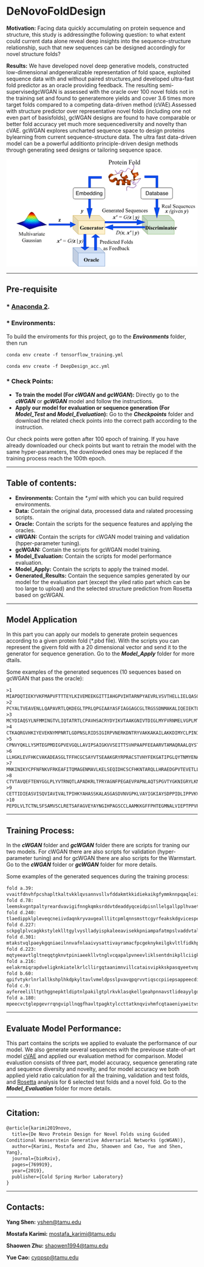 # DeNovoFoldDesign

**Motivation:** Facing data quickly accumulating on protein sequence and structure, this study is addressingthe following question: to what extent could current data alone reveal deep insights into the sequence-structure relationship, such that new sequences can be designed accordingly for novel structure folds?

**Results:** We have developed novel deep generative models,  constructed low-dimensional andgeneralizable representation of fold space, exploited sequence data with and without paired structures,and developed ultra-fast fold predictor as an oracle providing feedback. The resulting semi-supervisedgcWGAN is assessed with the oracle over 100 novel folds not in the training set and found to generatemore yields and cover 3.6 times more target folds compared to a competing data-driven method (cVAE).Assessed with structure predictor over representative novel folds (including one not even part of basisfolds), gcWGAN designs are found to have comparable or better fold accuracy yet much more sequencediversity and novelty than cVAE. gcWGAN explores uncharted sequence space to design proteins bylearning from current sequence-structure data. The ultra fast data-driven model can be a powerful additionto principle-driven design methods through generating seed designs or tailoring sequence space.

![Training-Process](/gcWGAN/Training-Process.png)

***

## Pre-requisite 
### * [Anaconda 2](https://www.anaconda.com/distribution/).
### * Environments:
To build the enviroments for this project, go to the ***Environments*** folder, then run
```
conda env create -f tensorflow_training.yml
```
```
conda env create -f DeepDesign_acc.yml
```
### * Check Points:
* **To train the model (For *cWGAN* and *gcWGAN*):** Directly go to the ***cWGAN*** or ***gcWGAN*** model and follow the instructions. 
* **Apply our model for evaluation or sequence generation (For *Model_Test* and *Model_Evaluation*):** Go to the ***Checkpoints*** folder and download the related check points into the correct path according to the instruction. 

Our check points were gotten after 100 epoch of training. If you have already downloaded our check points but want to retrain the model with the same hyper-parameters, the downlowded ones may be replaced if the training process reach the 100th epoch.

***

## Table of contents:
* **Environments:** Contain the *\*.yml* with which you can build required environments.
* **Data:** Contain the original data, processed data and ralated processing scripts.
* **Oracle:** Contain the scripts for the sequence features and applying the oracles.
* **cWGAN:** Contain the scripts for cWGAN model training and validation (hpper-parameter tuning).
* **gcWGAN:** Contain the scripts for gcWGAN model training.
* **Model_Evaluation:** Contain the scripts for model performance evaluation.
* **Model_Apply:** Contain the scripts to apply the trained model.
* **Generated_Results:** Contain the sequence samples generated by our model for the evaluation part (except the yiled ratio part which can be too large to upload) and the selected structure prediction from Rosetta based on gcWGAN.

***

## Model Application

In this part you can apply our models to generate protein sequences according to a given protein fold (\*.pbd file). With the scripts you can represent the givern fold with a 20 dimensional vector and send it to the generator for sequence generation. Go to the ***Model_Apply*** folder for more dtails.

Some examples of the generated sequences (10 sequences based on gcWGAN that pass the oracle):
```
>1
MIAPDQTIEKYVKFMAPVFTTTEYLKIVEMEEKGITTIAHGPVIHTARNPYAEVRLVSVTHELLIELQASGFLNISKTICLFETGIDENKEVLIDKDDYKEEPLLVDLFLEMEGPMDGQEIMTKLVRVPVMGQSLKPYAVKKAGVIKSAKHVG
>2
PCYALTVEAVENLLQAPAVRTLQKDEGLTPRLQPGIAAYASFIAGGAGCGLTRGSSDNMAKALIQEIEKTLRAVELTPATVQILVNNNEVKLPEKEKPNAIAKGILTVNLISKMDEFTKLVLVGENYTAILIDHIAKHKVGPV
>3
MCYDIAQSYLNFMMINGTVLIQTATRTLCPAVHSACRYDYIKVTAAKGNIVTDIGLMYFVRNMELVGPLMTATVAISKSIYTVQKATKETVNEMRTLQVAGTRTMFCRIYHVDMTKMMMQTGISIVGEKKPTRHDAEITYDQLAGHLVPLAHLKKL
>4
CTKAQRGVHKIYEVEKNYMPNRTLGDPNSLRIDSIGIRPVNERKDNTRYVAKKAKAILAKKDIMYCLPINIDVVKVTSTLDNYLDGDPYSKRPRFDDNLIKAVIPTDVALKPSPRYDVQAGRETPPAYTAVVQRFFSVKLNRL
>5
CPNVYQKLLYSMTEGPMDIGPVEVGQLLAVIPSAIGKVVSEITTSVHPAAPFEEAARVTAMAQRAALQYSTQTYLVGKESIALMYGKYRALHQDLARMVLADGQTADVQEVVPIIADIQRMHPAGQVAPRLIESGVVTASVLMTAA
>6
LLHGKLEVFHKCVAKADEASGLTFFHCGCSAYVTSEAAKGRYRPRACSTVHYFEKGATIPGLQYTNMYENAMVCTSKIRIYLEAMNMAPNVPLHRAAKYDNVSAALTANNNKVALIAEYYVTALLEGEVTQHLEEYKKNPPPELYEEIC
>7
MNKINIKYCPFNFNKVFRKEAFITQMAGENMAVLKELSEQIDHCSCFHKNTARQLLHRAEDGPVTEVETLLELRAAMICCFRRRAPRLVLGSSMSTTVITKCIAICTGQPYPGNGPPTTLGQPACSGVEVINNQAAIVIQTVEQRFILMTPGK
>8
CTVTAVQEFTENYGGLPLYVTRNQTLAPADKRLTPRYAGNFPEGAEVPAPNLAQTSPGVTYGKNIGRYLKNGLPDVAICTSPNLNLSGAYPDIVKYNYQQPEVFIRQYHPGNEMDVVKALEQFSSELLPGKTMSIVVNSYNNLADK
>9
CETTIDIEASVISQVIAVIVALTPIHKYAHASSKALASGASDVNVGPKLVAYIGKIAYSDPPIDLIPPVKVVVALLAPELAGVTAADYISYNEGKPATGESAGNAAFADGTTTIAPQRTIYEGEHKARINIITIADGAPLGSHEIP
>10
PEPDLVLTCTNLSFSAMVSCLRETSAFAGVEYAYNGIHPAGSCCLAAMKKGFFPHTEGMNALVIEPTPPVPCAPTKDLVQNKIQKAKLLPPAATTADEYSETLGQEDFLKLLTNPKITEKKKSPTTLILVTVNSELMISPVYFTGPLMKELLYHCNGEN
```
***

## Training Process:

In the ***cWGAN*** folder and ***gcWGAN*** folder there are scripts for traning our two models. For cWGAN there are also scripts for validation (hyper-parameter tuning) and for gcWGAN there are also scripts for the Warmstart. Go to the ***cWGAN*** folder or ***gcWGAN*** folder for more details.

Some examples of the generated sequences during the training process:
```
fold a.39: vvaitfdnvhfpcshapltkaltvkklqvsannvsllvfddakmtkkidiekaikgfymmknnpqaqleiierftpttrgkpvikpiasftltspeilgkegykk!!!!!!!!!!!!!!!!!!!itkmlidavks!!!!!!!!!!!!!!!!!!!!!!!!!
fold d.78: leemskvgntpaltyreardvavigifnngkqmksrddvtdeaddyqceidpisnllelgallpplhvaetkmllyykneakmhlfegag!!!!!!!!!!!!!!!!!!!!!!!!!!!!!!!!!!!!!!!!!!!!!!!!!!!!!!!!!!!!!!!!!!!!!!
fold d.240: tlaedippklpleveqcneiivdaqnkryvavgealllitcpmlqnnsmsttcgyrfeakskdgvicespeeglqndtthyachkraaavqiptekkttvyrlhacttklegcaeadnrvladvgldgivqravcdivttfsaevnp!!!!!!!!!!!!!
fold d.227: sckpglplvcagkkstyleklltgylvyslladyispkaleeavisekkpniampafatmpslvaddvtaliakkglqnaakcpndhmeiyeaeedpaiigqgynkhqgvgcnivvmagaipdeqkvenlrsliei!!!!!!!!!!!!!!!!!!!!!!!!
fold d.301: mtakstvqlpaeykgqniaeilnnvafnlaaivysattivayramacfpcgeknykeilgkvltlfidkhpiqnnr!!!!!!!!!!!!!!!!!!!!!!!!!!!!!!!!!!!!!!!!!!!!!!!!!!!!!!!!!!!!!!!!!!!!!!!!!!!!!!!!!!!!
fold d.223: mqtyeeavtlgltneqqtgknvtpiniaeekllvtnglvcqapalpvneevliklsentdnikpllciigkkseaispcsfraeeafdrsadymankatimcrkgnyaiilhsdgeellaihqtsgviirlghvpgkknrymppgaliplcngp!!!!!!
fold a.216: eelakrmiqrapdveligknkiatelkrlcllirgqtaanimnvillcataisvipkkskpasqyeetvnpadlakeiilqekkeaftriltteylvtsllkmypvhkvpkp!!!!!!!!!!!!!!!!!!!!!!!!!!!!!!!!!!!!!!!!!!!!!!!!
fold b.60: qpifvtykrlnrlallkshplhkdpkyltavlvmeldpsslpvavqpqrvvtiqsccpiiepsappeecdiqapnklkallendkptsqn!!!!!!!!!!!!!!!!!!!!!!!!!!!!!!!!!!!!!!!!!!!!!!!!!!!!!!!!!!!!!!!!!!!!!!
fold c.9: ayfereelilltpthggnepktldiptnlpakilgtplrkvklasqkellgeahpnnavstlideayylgdeqrevvvlteqekkagpidithyvngtegsckkpnisdsptphakafkqilkemqariqhhkelittalerlkn!!!!!!!!!!!!!!!
fold a.180: mpeecvctglepgevrrqngvipllnqgfhavltpagktylccttatknqvivhmfcqtaaeniyaeitvsylrtaatstylefmkhccqnvssihygiymslmdllkeyvveklv!e!!!!!!!!!!!!!!!!!!!iaeqipearkyaaalvg!!!!!!
```
***

## Evaluate Model Performance:

This part contains the scripts we applied to evaluate the performance of our model. We also generate several sequences with the previouse state-of-art model [cVAE](https://github.com/psipred/protein-vae) and applied our evaluation method for comparison. Model evalustion consists of three part, model accuracy, sequence generating rate and sequence diversity and novelty, and for model accuracy we both applied yield ratio calculation for all the training, validation and test folds, and [Rosetta](https://www.rosettacommons.org/docs/latest/application_documentation/structure_prediction/abinitio-relax) analysis for 6 selected test folds and a novel fold. Go to the ***Model_Evaluation*** folder for more details.

***

## Citation:
```
@article{karimi2019novo,
  title={De Novo Protein Design for Novel Folds using Guided Conditional Wasserstein Generative Adversarial Networks (gcWGAN)},
  author={Karimi, Mostafa and Zhu, Shaowen and Cao, Yue and Shen, Yang},
  journal={bioRxiv},
  pages={769919},
  year={2019},
  publisher={Cold Spring Harbor Laboratory}
}
```

***

## Contacts:
**Yang Shen:** yshen@tamu.edu 

**Mostafa Karimi:** mostafa_karimi@tamu.edu

**Shaowen Zhu:** shaowen1994@tamu.edu

**Yue Cao:** cyppsp@tamu.edu
